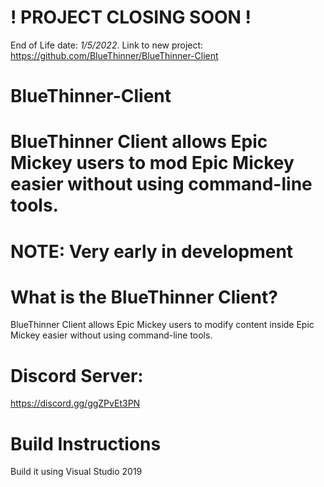 # ! PROJECT CLOSING SOON !
End of Life date: *1/5/2022*.
Link to new project: https://github.com/BlueThinner/BlueThinner-Client

# BlueThinner-Client
BlueThinner Client allows Epic Mickey users to mod Epic Mickey easier without using command-line tools.
=======
# NOTE: Very early in development

# What is the BlueThinner Client?
BlueThinner Client allows Epic Mickey users to modify content inside Epic Mickey easier without using command-line tools.

# Discord Server:
https://discord.gg/ggZPvEt3PN

# Build Instructions
Build it using Visual Studio 2019
